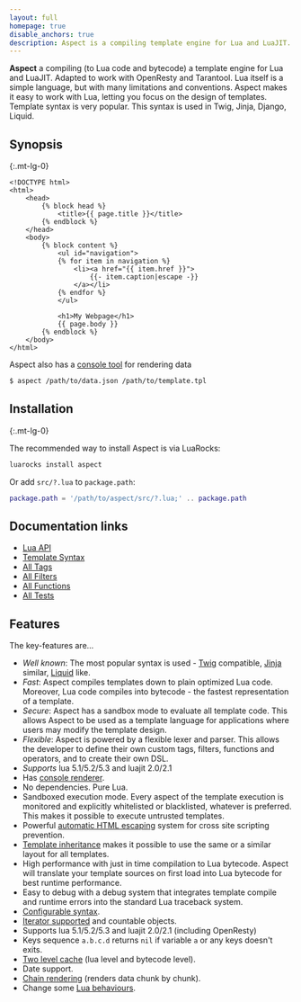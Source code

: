 ```yaml
---
layout: full
homepage: true
disable_anchors: true
description: Aspect is a compiling template engine for Lua and LuaJIT.
---
```


<!-- {% raw %} -->

**Aspect** a compiling (to Lua code and bytecode) a template engine for Lua and LuaJIT. Adapted to work with OpenResty and Tarantool. 
Lua itself is a simple language, but with many limitations and conventions. 
Aspect makes it easy to work with Lua, letting you focus on the design of templates. 
Template syntax is very popular. This syntax is used in Twig, Jinja, Django, Liquid.

<!-- <img align="right" src="./aspect.png" width="200"> -->


<div class="row">
<div class="col-lg-6" markdown="1">

## Synopsis
{:.mt-lg-0}

```twig
<!DOCTYPE html>
<html>
    <head>
        {% block head %}
            <title>{{ page.title }}</title>
        {% endblock %}
    </head>
    <body>
        {% block content %}
            <ul id="navigation">
            {% for item in navigation %}
                <li><a href="{{ item.href }}">
                    {{- item.caption|escape -}}
                </a></li>
            {% endfor %}
            </ul>
    
            <h1>My Webpage</h1>
            {{ page.body }}
        {% endblock %}
    </body>
</html>
```

Aspect also has a [console tool](./cli.md) for rendering data

```bash
$ aspect /path/to/data.json /path/to/template.tpl
```

</div>
<div class="col-lg-6" markdown="1">

## Installation
{:.mt-lg-0}

The recommended way to install Aspect is via LuaRocks:

```bash
luarocks install aspect
```

Or add `src/?.lua` to `package.path`:

```lua
package.path = '/path/to/aspect/src/?.lua;' .. package.path
```

## Documentation links

- [Lua API](api.md)
- [Template Syntax](syntax.md)
- [All Tags](tags.md)
- [All Filters](filters.md)
- [All Functions](funcs.md)
- [All Tests](tests.md)


</div>
</div>

## Features

The key-features are...
* _Well known_: The most popular syntax is used - 
  [Twig](https://twig.symfony.com/) compatible, [Jinja](https://jinja.palletsprojects.com/) similar, [Liquid](https://shopify.github.io/liquid/) like.
* _Fast_: Aspect compiles templates down to plain optimized Lua code. 
  Moreover, Lua code compiles into bytecode - the fastest representation of a template.
* _Secure_: Aspect has a sandbox mode to evaluate all template code. 
  This allows Aspect to be used as a template language for applications where users may modify the template design.
* _Flexible_: Aspect is powered by a flexible lexer and parser. 
  This allows the developer to define their own custom tags, filters, functions and operators, and to create their own DSL.
* _Supports_ lua 5.1/5.2/5.3 and luajit 2.0/2.1
* Has [console renderer](./docs/cli.md).
* No dependencies. Pure Lua. 
* Sandboxed execution mode. Every aspect of the template execution is monitored and explicitly whitelisted or blacklisted, 
  whatever is preferred. This makes it possible to execute untrusted templates.
* Powerful [automatic HTML escaping](./syntax.md#escape-control) system for cross site scripting prevention.
* [Template inheritance](./syntax.md#template-inheritance) makes it possible to use the same or a similar layout for all templates.
* High performance with just in time compilation to Lua bytecode. 
  Aspect will translate your template sources on first load into Lua bytecode for best runtime performance.
* Easy to debug with a debug system that integrates template compile and runtime errors into the standard Lua traceback system.
* [Configurable syntax](./api.md#extending).
* [Iterator supported](./api.md#iterator) and countable objects.
* Supports lua 5.1/5.2/5.3 and luajit 2.0/2.1 (including OpenResty)
* Keys sequence `a.b.c.d` returns `nil` if variable `a` or any keys doesn't exits.
* [Two level cache](./api.md#cache) (lua level and bytecode level).
* Date support.
* [Chain rendering](./api.md#rendering-templates) (renders data chunk by chunk).
* Change some [Lua behaviours](./behaviors.md).

<!-- {% endraw %} -->
